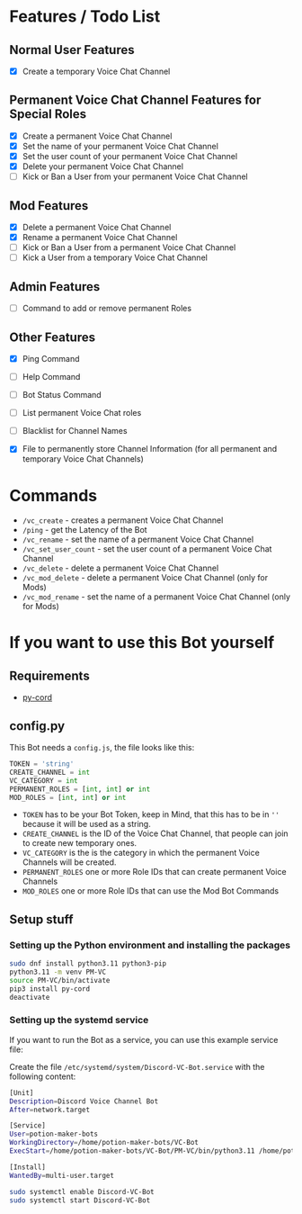 # Features / Todo List

## Normal User Features
- [x] Create a temporary Voice Chat Channel

## Permanent Voice Chat Channel Features for Special Roles
- [x] Create a permanent Voice Chat Channel
- [x] Set the name of your permanent Voice Chat Channel 
- [x] Set the user count of your permanent Voice Chat Channel
- [x] Delete your permanent Voice Chat Channel
- [ ] Kick or Ban a User from your permanent Voice Chat Channel 

## Mod Features
- [x] Delete a permanent Voice Chat Channel
- [x] Rename a permanent Voice Chat Channel
- [ ] Kick or Ban a User from a permanent Voice Chat Channel
- [ ] Kick a User from a temporary Voice Chat Channel

## Admin Features
- [ ] Command to add or remove permanent Roles

## Other Features
- [x] Ping Command
- [ ] Help Command
- [ ] Bot Status Command
- [ ] List permanent Voice Chat roles
- [ ] Blacklist for Channel Names
- [x] File to permanently store Channel Information (for all permanent and temporary Voice Chat Channels)



# Commands

- `/vc_create` - creates a permanent Voice Chat Channel 
- `/ping` - get the Latency of the Bot
- `/vc_rename` - set the name of a permanent Voice Chat Channel
- `/vc_set_user_count` - set the user count of a permanent Voice Chat Channel
- `/vc_delete` - delete a permanent Voice Chat Channel
- `/vc_mod_delete` - delete a permanent Voice Chat Channel (only for Mods)
- `/vc_mod_rename` - set the name of a permanent Voice Chat Channel (only for Mods)

# If you want to use this Bot yourself

## Requirements

- [py-cord](https://docs.pycord.dev/en/stable/index.html)


## config.py

This Bot needs a `config.js`, the file looks like this:

```py
TOKEN = 'string'
CREATE_CHANNEL = int
VC_CATEGORY = int
PERMANENT_ROLES = [int, int] or int
MOD_ROLES = [int, int] or int
```

- `TOKEN` has to be your Bot Token, keep in Mind, that this has to be in `''` because it will be used as a string.
- `CREATE_CHANNEL` is the ID of the Voice Chat Channel, that people can join to create new temporary ones.
- `VC_CATEGORY` is the is the category in which the permanent Voice Channels will be created.
- `PERMANENT_ROLES` one or more Role IDs that can create permanent Voice Channels
- `MOD_ROLES` one or more Role IDs that can use the Mod Bot Commands


## Setup stuff

### Setting up the Python environment and installing the packages

```bash
sudo dnf install python3.11 python3-pip
python3.11 -m venv PM-VC
source PM-VC/bin/activate
pip3 install py-cord
deactivate
```

### Setting up the systemd service

If you want to run the Bot as a service, you can use this example service file:

Create the file `/etc/systemd/system/Discord-VC-Bot.service` with the following content:

```bash
[Unit]
Description=Discord Voice Channel Bot
After=network.target

[Service]
User=potion-maker-bots
WorkingDirectory=/home/potion-maker-bots/VC-Bot
ExecStart=/home/potion-maker-bots/VC-Bot/PM-VC/bin/python3.11 /home/potion-maker-bots/VC-Bot/main.py

[Install]
WantedBy=multi-user.target
```

```bash
sudo systemctl enable Discord-VC-Bot
sudo systemctl start Discord-VC-Bot
```


